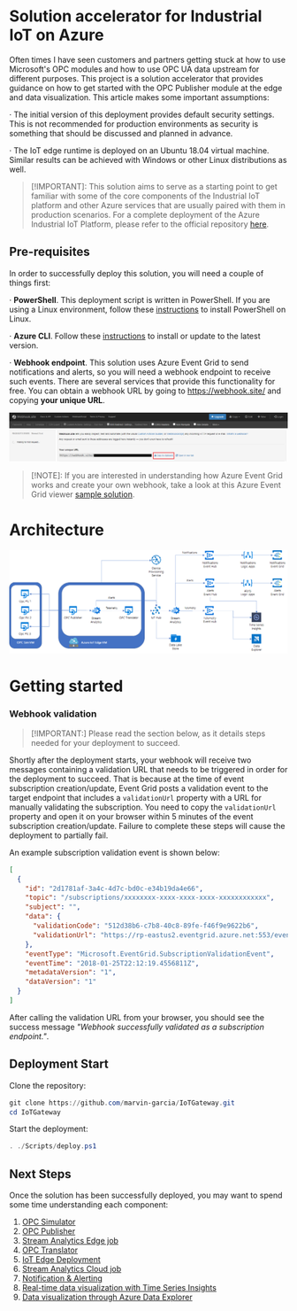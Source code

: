 # Solution accelerator for Industrial IoT on Azure

 

Often times I have seen customers and partners getting stuck at how to use Microsoft's OPC modules and how to use OPC UA data upstream for different purposes. This project is a solution accelerator that provides guidance on how to get started with the OPC Publisher module at the edge and data visualization. This article makes some important assumptions:

·     The initial version of this deployment provides default security settings. This is not recommended for production environments as security is something that should be discussed and planned in advance.

·     The IoT edge runtime is deployed on an Ubuntu 18.04 virtual machine. Similar results can be achieved with Windows or other Linux distributions as well.

 

> [!IMPORTANT]: This solution aims to serve as a starting point to get familiar with some of the core components of the Industrial IoT platform and other Azure services that are usually paired with them in production scenarios. For a complete deployment of the Azure Industrial IoT Platform, please refer to the official repository [here](https://github.com/azure/industrial-IoT/).

 

## Pre-requisites

In order to successfully deploy this solution, you will need a couple of things first:

·     **PowerShell**. This deployment script is written in PowerShell. If you are using a Linux environment, follow these [instructions](https://docs.microsoft.com/en-us/powershell/scripting/install/installing-powershell-core-on-linux?view=powershell-7) to install PowerShell on Linux.

·     **Azure CLI**. Follow these [instructions](https://docs.microsoft.com/en-us/cli/azure/install-azure-cli?view=azure-cli-latest) to install or update to the latest version.

·     **Webhook endpoint**. This solution uses Azure Event Grid to send notifications and alerts, so you will need a webhook endpoint to receive such events. There are several services that provide this functionality for free. You can obtain a webhook URL by going to https://webhook.site/ and copying **your unique URL**.

![webhook.site](https://raw.githubusercontent.com/marvin-garcia/IoTGateway/master/Images/WebhookSite.png)

 

> [!NOTE]: If you are interested in understanding how Azure Event Grid works and create your own webhook, take a look at this Azure Event Grid viewer [sample solution](https://github.com/Azure-Samples/azure-event-grid-viewer/tree/master/).

 

# Architecture

![Architecture reference](https://raw.githubusercontent.com/marvin-garcia/IoTGateway/master/Images/Architecture.png)

 

# Getting started



### Webhook validation

> [!IMPORTANT:] Please read the section below, as it details steps needed for your deployment to succeed.

Shortly after the deployment starts, your webhook will receive two messages containing a validation URL that needs to be triggered in order for the deployment to succeed. That is because at the time of event subscription creation/update, Event Grid posts a validation event to the target endpoint that includes a  `validationUrl` property with a URL for manually validating the subscription. You need to copy the `validationUrl` property and open it on your browser within 5 minutes of the event subscription creation/update. Failure to complete these steps will cause the deployment to partially fail.

An example subscription validation event is shown below:

```json
[
  {
    "id": "2d1781af-3a4c-4d7c-bd0c-e34b19da4e66",
    "topic": "/subscriptions/xxxxxxxx-xxxx-xxxx-xxxx-xxxxxxxxxxxx",
    "subject": "",
    "data": {
      "validationCode": "512d38b6-c7b8-40c8-89fe-f46f9e9622b6",
      "validationUrl": "https://rp-eastus2.eventgrid.azure.net:553/eventsubscriptions/estest/validate?id=512d38b6-c7b8-40c8-89fe-f46f9e9622b6&t=2018-04-26T20:30:54.4538837Z&apiVersion=2018-05-01-preview&token=1A1A1A1A"
    },
    "eventType": "Microsoft.EventGrid.SubscriptionValidationEvent",
    "eventTime": "2018-01-25T22:12:19.4556811Z",
    "metadataVersion": "1",
    "dataVersion": "1"
  }
]
```



After calling the validation URL from your browser, you should see the success message *"Webhook successfully validated as a subscription endpoint."*.



## Deployment Start

Clone the repository:

```powershell
git clone https://github.com/marvin-garcia/IoTGateway.git
cd IoTGateway
```

Start the deployment:

```powershell
. ./Scripts/deploy.ps1
```

 

## Next Steps

Once the solution has been successfully deployed, you may want to spend some time understanding each component:

1. [OPC Simulator](Docs/OpcSimulator.md)
2. [OPC Publisher](Docs/OpcPublisher.md)
3. [Stream Analytics Edge job](Docs/EdgeASA.md)
4. [OPC Translator](Docs/OpcTranslator.md)
5. [IoT Edge Deployment](Docs/IoTEdgeDeployment.md)
6. [Stream Analytics Cloud job](Docs/CloudASA.md)
7. [Notification & Alerting](Docs/Notification/Alerting.md)
8. [Real-time data visualization with Time Series Insights](Docs/TimeSeriesInsights.md)
9. [Data visualization through Azure Data Explorer](DataExplorer.md)


